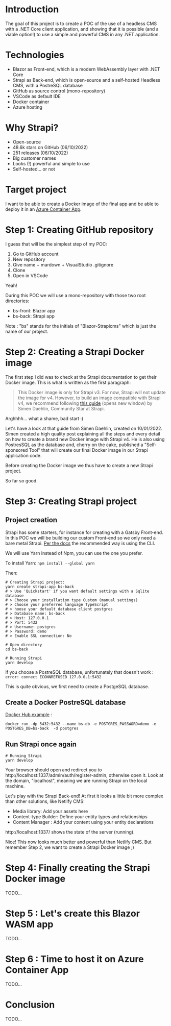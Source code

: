 # Introduction

The goal of this project is to create a POC of the use of a headless CMS with a .NET Core client application, and showing that it is possible (and a viable option!) to use a simple and powerful CMS in any .NET application.

# Technologies

- Blazor as Front-end, which is a modern WebAssembly layer with .NET Core
- Strapi as Back-end, which is open-source and a self-hosted Headless CMS, with a PostreSQL database
- GitHub as source control (mono-repository)
- VSCode as default IDE
- Docker container
- Azure hosting

# Why Strapi?

- Open-source
- 48.6k stars on GitHub (06/10/2022)
- 251 releases (06/10/2022)
- Big customer names
- Looks (!) powerful and simple to use
- Self-hosted... or not

# Target project

I want to be able to create a Docker image of the final app and be able to deploy it in an [Azure Container App](https://azure.microsoft.com/en-us/services/container-apps/#overview).

# Step 1: Creating GitHub repository

I guess that will be the simplest step of my POC:
1. Go to GitHub account
2. New repository
3. Give name + mardown + VisualStudio .gitignore
4. Clone
5. Open in VSCode

Yeah!

During this POC we will use a mono-repository with those two root directories:
- bs-front: Blazor app
- bs-back: Strapi app

Note : "bs" stands for the initials of "Blazor-Strapicms" which is just the name of our project.

# Step 2: Creating a Strapi Docker image

The first step I did was to check at the Strapi documentation to get their Docker image. This is what is written as the first paragraph:


> This Docker image is only for Strapi v3. For now, Strapi will not update the image for v4. However, to build an image compatible with Strapi v4, we recommend following [this guide](https://blog.dehlin.dev/docker-with-strapi-v4) (opens new window) by Simen Daehlin, Community Star at Strapi.

Arghhhh... what a shame, bad start :(

Let's have a look at that guide from Simen Daehlin, created on 10/01/2022. Simen created a high quality post explaining all the steps and every detail on how to create a brand new Docker image with Strapi v4. He is also using PostresSQL as the database and, cherry on the cake, published a "Self-sponsored Tool" that will create our final Docker image in our Strapi application code.

Before creating the Docker image we thus have to create a new Strapi project.

So far so good.

# Step 3: Creating Strapi project

## Project creation

Strapi has some starters, for instance for creating with a Gatsby Front-end. In this POC we will be building our custom Front-end so we only need a bare metal Strapi. [Per the docs](https://docs.strapi.io/developer-docs/latest/setup-deployment-guides/installation/cli.html#creating-a-strapi-project) the recommended way is using the CLI.

We will use Yarn instead of Npm, you can use the one you prefer.

To install Yarn: `npm install --global yarn`

Then:
```
# Creating Strapi project:
yarn create strapi-app bs-back
# > Use 'Quickstart' if you want default settings with a Sqlite database
# > Choose your installation type Custom (manual settings)
# > Choose your preferred language TypeScript
# > hoose your default database client postgres
# > Database name: bs-back
# > Host: 127.0.0.1
# > Port: 5432
# > Username: postgres
# > Password: demo
# > Enable SSL connection: No

# Open directory
cd bs-back

# Running Strapi
yarn develop
```

If you choose a PostreSQL database, unfortunately that doesn't work : `error: connect ECONNREFUSED 127.0.0.1:5432`

This is quite obvious, we first need to create a PostgeSQL database.

## Create a Docker PostreSQL database

[Docker Hub example](https://hub.docker.com/_/postgres) :

```
docker run -dp 5432:5432 --name bs-db -e POSTGRES_PASSWORD=demo -e POSTGRES_DB=bs-back  -d postgres
```

## Run Strapi once again

```
# Running Strapi
yarn develop
```

Your browser should open and redirect you to http://localhost:1337/admin/auth/register-admin, otherwise open it. Look at the domain, "localhost", meaning we are running Strapi on the local machine.

Let's play with the Strapi Back-end! At first it looks a little bit more complex than other solutions, like Netlify CMS:
- Media library: Add your assets here
- Content-type Builder: Define your entity types and relationships
- Content Manager : Add your content using your entity declarations

http://localhost:1337/ shows the state of the server (running).

Nice! This now looks much better and powerful than Netlify CMS. But remember Step 2, we want to create a Strapi Docker image ;)

# Step 4: Finally creating the Strapi Docker image

TODO...

# Step 5 : Let's create this Blazor WASM app

TODO...

# Step 6 : Time to host it on Azure Container App

TODO...

# Conclusion

TODO...
